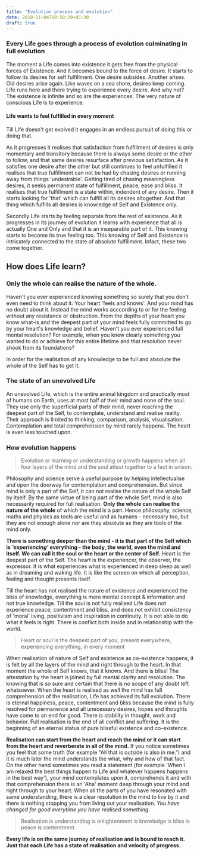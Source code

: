 ```yaml
---
title: "Evolution process and evolution"
date: 2018-11-04T18:50:29+05:30
draft: true 
---
```


### Every Life goes through a process of evolution culminating in full evolution

The moment a Life comes into existence it gets free from the physical forces of Existence. And it becomes bound to the force of desire. It starts to follow its desires for self fulfillment. One desire subsides. Another arises. Old desires arise again. Like waves on a sea shore, desires keep coming. Life runs here and there trying to experience every desire. And why not? The existence is infinite and so are the experiences. The very nature of conscious Life is to experience. 

#### Life wants to feel fulfilled in every moment

Till Life doesn't get evolved it engages in an endless pursuit of doing this or doing that.

As it progresses it realises that satisfaction from fulfillment of desires is only momentary and transitory because there is always some desire or the other to follow, and that same desires resurface after previous satisfaction. As it satisfies one desire after the other but still continues to feel unfulfilled it realises that true fulfillment can not be had by chasing desires or running away from things 'undesirable'. Getting tired of chasing meaningless desires, it seeks permanent state of fulfillment, peace, ease and bliss. It realises that true fulfillment is a state within, indendent of any desire. Then it starts looking for 'that' which can fulfill all its desires altogether. And that thing which fulfills all desires is knowledge of Self and Existence only. 

Secondly Life starts by feeling separate from the rest of existence. As it progresses in its journey of evolution it learns with experience that all is actually One and Only and that it is an inseparable part of it. This knowing starts to become its true feeling too. This knowing of Self and Existence is intricately connected to the state of absolute fulfillment. Infact, these two come together.

## How does Life learn?

### Only the whole can realise the nature of the whole.

Haven't you ever experienced knowing something so surely that you don't even need to think about it. Your heart 'feels and knows'. And your mind has no doubt about it. Instead the mind works acccording to or for the feeling without any resistance or obstruction. From the depths of your heart you know what-is and the deepest part of your mind feels fully committed to go by your heart's knowledge and belief. Haven't you ever experienced full mental resolution? For example, when you knew clearly something you wanted to do or achieve for this entire lifetime and that resolution never shook from its foundations? 

In order for the realisation of any knowledge to be full and absolute the whole of the Self has to get it. 

### The state of an unevolved Life
An unevolved Life, which is the entire animal kingdom and practically most of humans on Earth, uses at most half of their mind and none of the soul. They use only the superficial parts of their mind, never reaching the deepest part of the Self, to contemplate, understand and realise reality. Their approach is limited to thinking, comparison, analysis, visualisation. Contemplation and total comprehension by mind rarely happens. The heart is even less touched upon.

### How evolution happens

> Evolution or learning or understanding or growth happens when all four layers of the mind and the soul attest together to a fact in unison.

Philosophy and science serve a useful purpose by helping intellectualise and open the doorway for contemplation and comprehension. But since mind is only a part of the Self, it can not realise the nature of the whole Self by itself. By the same virtue of being part of the whole Self, mind is also necessarily required for full realisation. **Only the whole can realise the nature of the whole** of which the mind is a part. Hence philosophy, science, maths and physics as tools are useful and as humans - necessary too, but they are not enough alone nor are they absolute as they are tools of the mind only. 

**There is something deeper than the mind - it is that part of the Self which is _'experiencing'_ everything - the body, the world, even the mind and itself. We can call it the soul or the heart or the center of Self.** Heart is the deepest part of the Self. The heart is the experiencer, the observer, the expressor. It is what experiences what is experienced in deep sleep as well as in dreaming and waking life. It is like the screen on which all perception, feeling and thought presents itself. 

Till the heart has not realised the nature of existence and experienced the bliss of knowledge, everything is mere mental concept & information and not true knowledge. Till the soul is not fully realised Life does not experience peace, contentment and bliss, and does not exhibit consistency of 'moral' living, positivism and inspiration in continuity. It is not able to do what it feels is right. There is conflict both inside and in relationship with the world.

> Heart or soul is the deepest part of you, present everywhere, experiencing everything, in every moment

When realisation of nature of Self and existence as co-existence happens, it is felt by all the layers of the mind and right through to the heart. In that moment the whole of Self knows, that it knows. And there is bliss! The attestation by the heart is joined by full mental clarity and resolution. The knowing that is so sure and certain that there is no scope of any doubt left whatsoever. When the heart is realised as well the mind has full comprehension of the realisation, Life has achieved its full evolution. There is eternal happiness, peace, contentment and bliss because the mind is fully resolved for permanence and all unecessary desires, hopes and thoughts have come to an end for good. There is stability in thought, work and behavior. Full realisation is the end of all conflict and suffering. It is the beginning of an eternal status of pure blissful existence and co-existence. 

**Realisation can start from the heart and reach the mind or it can start from the heart and reverberate in all of the mind.** If you notice sometimes you feel that some truth (for example "All that is outside is also in me.") and it is much later the mind understands the what, why and how of that fact. On the other hand sometimes you read a statement (for example 'When I am relaxed the best things happen to Life and whatever happens happens in the best way'), your mind contemplates upon it, comprehends it and with that comprehension there is an 'Aha' moment deep through your mind and right through to your heart. When all the parts of you have resonated with same understanding, there is a clear resolution in the mind to live by it and there is nothing stopping you from living out your realisation. _You have changed for good everytime you have realised something._

> Realisation is understanding is enlightenment is knowledge is bliss is peace is contentment.

**Every life is on the same journey of realisation and is bound to reach it. Just that each Life has a state of realisation and velocity of progress.**

